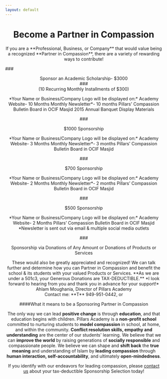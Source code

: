 ```yaml
---
layout: default
---
```


# <center>Become a Partner in Compassion</center>

<center>If you are a **Professional, Business, or Company** that would value being a recognized **Partner in Compassion**, there are a variety of rewarding ways to contribute!</center>

###<center>Sponsor an Academic Scholarship- $3000  
###<center>(10 Recurring Monthly Installments of $300)  
<center>*Your Name or Business/Company Logo will be displayed on:*  
Academy Website- 10 Months  
Monthly Newsletter*- 10 months  
Pillars' Compassion Bulletin Board in OCIF Masjid  
2015 Annual Banquet Display Materials</center>  

###<center>$1000 Sponsorship  
<center>*Your Name or Business/Company Logo will be displayed on:*  
Academy Website- 3 Months  
Monthly Newsletter*- 3 months  
Pillars’ Compassion Bulletin Board in OCIF Masjid</center>  

###<center>$700 Sponsorship  
<center>*Your Name or Business/Company Logo will be displayed on:*  
Academy Website- 2 Months  
Monthly Newsletter*- 2 months  
Pillars’ Compassion Bulletin Board in OCIF Masjid</center>  

###<center>$500 Sponsorship  
<center>*Your Name or Business/Company Logo will be displayed on:*  
Academy Website- 2 Months  
Pillars’ Compassion Bulletin Board in OCIF Masjid</center>  

<center>*Newsletter is sent out via email & multiple social media outlets</center>

###<center>Sponsorship via Donations of Any Amount or Donations of Products or Services</center>

<center>These would also be greatly appreciated and recognized! We can talk further and determine how you can Partner in Compassion and benefit the school & its students with your valued Products or Services.  
**As we are under a 501c3, your Generous Donations are TAX-DEDUCTIBLE.**  
*I look forward to hearing from you and thank you in advance for your support!*</center>  

<center>Ahlam Moughania, Director of Pillars Academy</center>

<center>Contact me: **T** 949-951-0442, or <director@pillarsacademy.org></center>

####What it means to be a Sponsoring Partner in Compassion

The only way we can lead **positive change** is through **education**, and that education begins with children. Pillars Academy is a **non-profit school** committed to nurturing students to **model compassion** in school, at home, and within the community. **Conflict resolution skills, empathy and understanding** are the center of our students' learning. We believe that we can **improve the world** by raising generations of **socially responsible** and compassionate people. We believe we can shape and **shift back** the **true meaning** and understanding of Islam by **leading compassion** through **human interaction, self-accountability**, and ultimately **open-mindedness**.



If you identify with our endeavors for leading compassion, please [contact us](www.pillarsacademy.org) about your tax-deductible Sponsorship Selection today!
